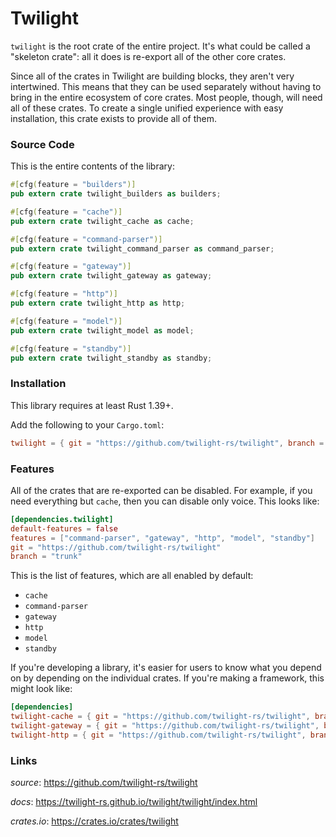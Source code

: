# Twilight

`twilight` is the root crate of the entire project. It's what could be called a
"skeleton crate": all it does is re-export all of the other core crates.

Since all of the crates in Twilight are building blocks, they aren't very
intertwined. This means that they can be used separately without having to bring
in the entire ecosystem of core crates. Most people, though, will need all of
these crates. To create a single unified experience with easy installation, this
crate exists to provide all of them.

### Source Code

This is the entire contents of the library:

```rust
#[cfg(feature = "builders")]
pub extern crate twilight_builders as builders;

#[cfg(feature = "cache")]
pub extern crate twilight_cache as cache;

#[cfg(feature = "command-parser")]
pub extern crate twilight_command_parser as command_parser;

#[cfg(feature = "gateway")]
pub extern crate twilight_gateway as gateway;

#[cfg(feature = "http")]
pub extern crate twilight_http as http;

#[cfg(feature = "model")]
pub extern crate twilight_model as model;

#[cfg(feature = "standby")]
pub extern crate twilight_standby as standby;
```

### Installation

This library requires at least Rust 1.39+.

Add the following to your `Cargo.toml`:

```toml
twilight = { git = "https://github.com/twilight-rs/twilight", branch = "trunk" }
```

### Features

All of the crates that are re-exported can be disabled. For example, if you need
everything but `cache`, then you can disable only voice. This looks like:

```toml
[dependencies.twilight]
default-features = false
features = ["command-parser", "gateway", "http", "model", "standby"]
git = "https://github.com/twilight-rs/twilight"
branch = "trunk"
```

This is the list of features, which are all enabled by default:

- `cache`
- `command-parser`
- `gateway`
- `http`
- `model`
- `standby`

If you're developing a library, it's easier for users to know what you depend on
by depending on the individual crates. If you're making a framework, this might
look like:

```toml
[dependencies]
twilight-cache = { git = "https://github.com/twilight-rs/twilight", branch = "trunk" }
twilight-gateway = { git = "https://github.com/twilight-rs/twilight", branch = "trunk" }
twilight-http = { git = "https://github.com/twilight-rs/twilight", branch = "trunk" }
```

### Links

*source*: <https://github.com/twilight-rs/twilight>

*docs*: <https://twilight-rs.github.io/twilight/twilight/index.html>

*crates.io*: <https://crates.io/crates/twilight>
